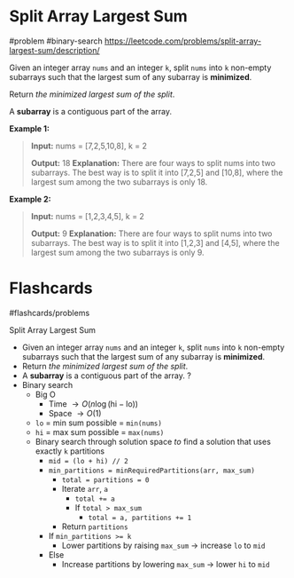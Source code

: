 # Split Array Largest Sum
#problem #binary-search
https://leetcode.com/problems/split-array-largest-sum/description/

Given an integer array `nums` and an integer `k`, split `nums` into `k` non-empty subarrays such that the largest sum of any subarray is **minimized**.

Return _the minimized largest sum of the split_.

A **subarray** is a contiguous part of the array.

**Example 1:**
> **Input:** nums = [7,2,5,10,8], k = 2
> 
> **Output:** 18
> **Explanation:** There are four ways to split nums into two subarrays.
> The best way is to split it into [7,2,5] and [10,8], where the largest sum among the two subarrays is only 18.

**Example 2:**
> **Input:** nums = [1,2,3,4,5], k = 2
> 
> **Output:** 9
> **Explanation:** There are four ways to split nums into two subarrays.
> The best way is to split it into [1,2,3] and [4,5], where the largest sum among the two subarrays is only 9.

# Flashcards
#flashcards/problems 

Split Array Largest Sum
- Given an integer array `nums` and an integer `k`, split `nums` into `k` non-empty subarrays such that the largest sum of any subarray is **minimized**.
- Return _the minimized largest sum of the split_.
- A **subarray** is a contiguous part of the array.
?
- Binary search
	- Big O
		- Time $\to O(n \log ( \text{hi} - \text{lo}))$
		- Space $\to O(1)$
	- `lo` = min sum possible = `min(nums)`
	- `hi` = max sum possible = `max(nums)`
	- Binary search through solution space *to* find a solution that uses exactly `k` partitions
		- `mid = (lo + hi) // 2`
		- `min_partitions = minRequiredPartitions(arr, max_sum)`
			- `total = partitions = 0`
			- Iterate `arr`, `a`
				- `total += a`
				- If `total > max_sum`
					- `total = a, partitions += 1`
			- Return `partitions`
		- If `min_partitions >= k`
			- Lower partitions by raising `max_sum` $\to$ increase `lo` to `mid`
		- Else
			- Increase partitions by lowering `max_sum` $\to$ lower `hi` to `mid`
<!--SR:!2025-01-19,7,250-->